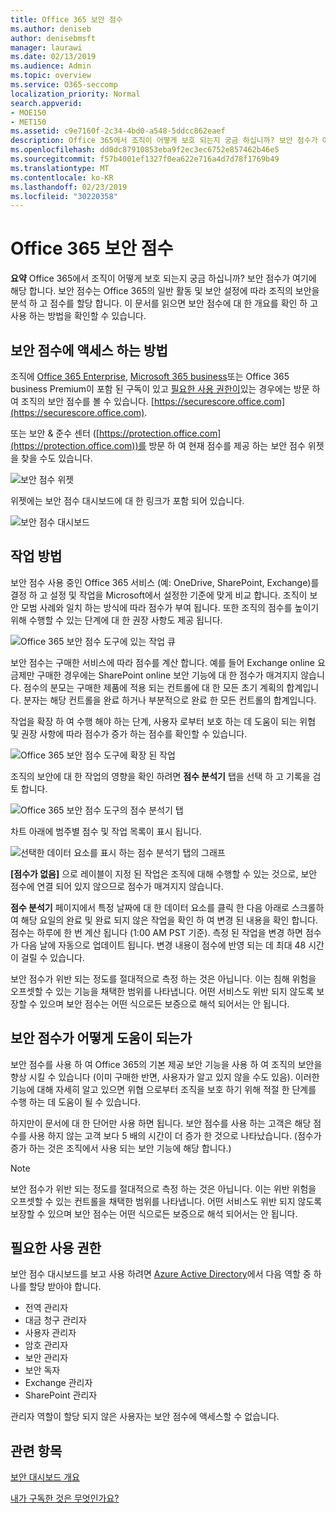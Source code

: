 ```yaml
---
title: Office 365 보안 점수
ms.author: deniseb
author: denisebmsft
manager: laurawi
ms.date: 02/13/2019
ms.audience: Admin
ms.topic: overview
ms.service: O365-seccomp
localization_priority: Normal
search.appverid:
- MOE150
- MET150
ms.assetid: c9e7160f-2c34-4bd0-a548-5ddcc862eaef
description: Office 365에서 조직이 어떻게 보호 되는지 궁금 하십니까? 보안 점수가 여기에 해당 합니다. 보안 점수는 Office 365의 일반 활동 및 보안 설정에 따라 조직의 보안을 분석 하 고 점수를 할당 합니다.
ms.openlocfilehash: dd0dc87910853eba9f2ec3ec6752e857462b46e5
ms.sourcegitcommit: f57b4001ef1327f0ea622e716a4d7d78f1769b49
ms.translationtype: MT
ms.contentlocale: ko-KR
ms.lasthandoff: 02/23/2019
ms.locfileid: "30220358"
---
```

# <a name="office-365-secure-score"></a>Office 365 보안 점수

**요약** Office 365에서 조직이 어떻게 보호 되는지 궁금 하십니까? 보안 점수가 여기에 해당 합니다. 보안 점수는 Office 365의 일반 활동 및 보안 설정에 따라 조직의 보안을 분석 하 고 점수를 할당 합니다. 이 문서를 읽으면 보안 점수에 대 한 개요를 확인 하 고 사용 하는 방법을 확인할 수 있습니다.
  
## <a name="how-to-get-to-secure-score"></a>보안 점수에 액세스 하는 방법

조직에 [Office 365 Enterprise](https://docs.microsoft.com/office365/enterprise/), [Microsoft 365 business](https://docs.microsoft.com/microsoft-365/business/)또는 Office 365 business Premium이 포함 된 구독이 있고 [필요한 사용 권한이](#required-permissions)있는 경우에는 방문 하 여 조직의 보안 점수를 볼 수 있습니다. [https://securescore.office.com](https://securescore.office.com). 

또는 보안 & 준수 센터 ([https://protection.office.com](https://protection.office.com))를 방문 하 여 현재 점수를 제공 하는 보안 점수 위젯을 찾을 수도 있습니다.

![보안 점수 위젯](media/SecureScoreWidget-o365.png)

위젯에는 보안 점수 대시보드에 대 한 링크가 포함 되어 있습니다.

![보안 점수 대시보드](media/SecureScore-WelcomeScreen.png)
  
## <a name="how-it-works"></a>작업 방법

보안 점수 사용 중인 Office 365 서비스 (예: OneDrive, SharePoint, Exchange)를 결정 하 고 설정 및 작업을 Microsoft에서 설정한 기준에 맞게 비교 합니다. 조직이 보안 모범 사례와 일치 하는 방식에 따라 점수가 부여 됩니다. 또한 조직의 점수를 높이기 위해 수행할 수 있는 단계에 대 한 권장 사항도 제공 됩니다. 
  
![Office 365 보안 점수 도구에 있는 작업 큐](media/SecureScore-ActionsToTake.png)
  
보안 점수는 구매한 서비스에 따라 점수를 계산 합니다. 예를 들어 Exchange online 요금제만 구매한 경우에는 SharePoint online 보안 기능에 대 한 점수가 매겨지지 않습니다. 점수의 분모는 구매한 제품에 적용 되는 컨트롤에 대 한 모든 초기 계획의 합계입니다. 분자는 해당 컨트롤을 완료 하거나 부분적으로 완료 한 모든 컨트롤의 합계입니다.

작업을 확장 하 여 수행 해야 하는 단계, 사용자 로부터 보호 하는 데 도움이 되는 위협 및 권장 사항에 따라 점수가 증가 하는 점수를 확인할 수 있습니다.
  
![Office 365 보안 점수 도구에 확장 된 작업](media/SecureScore-DetailedActionToTake.png)
  
조직의 보안에 대 한 작업의 영향을 확인 하려면 **점수 분석기** 탭을 선택 하 고 기록을 검토 합니다. 
  
![Office 365 보안 점수 도구의 점수 분석기 탭](media/SecureScore-ScoreAnalyzer-7days.png)
  
차트 아래에 범주별 점수 및 작업 목록이 표시 됩니다. 
  
![선택한 데이터 요소를 표시 하는 점수 분석기 탭의 그래프](media/SecureScore-Analyzer-breakdownbelowchart.png)
 
**[점수가 없음]** 으로 레이블이 지정 된 작업은 조직에 대해 수행할 수 있는 것으로, 보안 점수에 연결 되어 있지 않으므로 점수가 매겨지지 않습니다.  

**점수 분석기** 페이지에서 특정 날짜에 대 한 데이터 요소를 클릭 한 다음 아래로 스크롤하여 해당 요일의 완료 및 완료 되지 않은 작업을 확인 하 여 변경 된 내용을 확인 합니다. 점수는 하루에 한 번 계산 됩니다 (1:00 AM PST 기준). 측정 된 작업을 변경 하면 점수가 다음 날에 자동으로 업데이트 됩니다. 변경 내용이 점수에 반영 되는 데 최대 48 시간이 걸릴 수 있습니다.

보안 점수가 위반 되는 정도를 절대적으로 측정 하는 것은 아닙니다. 이는 침해 위험을 오프셋할 수 있는 기능을 채택한 범위를 나타냅니다. 어떤 서비스도 위반 되지 않도록 보장할 수 있으며 보안 점수는 어떤 식으로든 보증으로 해석 되어서는 안 됩니다.
 
## <a name="how-secure-score-helps"></a>보안 점수가 어떻게 도움이 되는가

보안 점수를 사용 하 여 Office 365의 기본 제공 보안 기능을 사용 하 여 조직의 보안을 향상 시킬 수 있습니다 (이미 구매한 반면, 사용자가 알고 있지 않을 수도 있음). 이러한 기능에 대해 자세히 알고 있으면 위협 으로부터 조직을 보호 하기 위해 적절 한 단계를 수행 하는 데 도움이 될 수 있습니다.
  
하지만이 문서에 대 한 단어만 사용 하면 됩니다. 보안 점수를 사용 하는 고객은 해당 점수를 사용 하지 않는 고객 보다 5 배의 시간이 더 증가 한 것으로 나타났습니다. (점수가 증가 하는 것은 조직에서 사용 되는 보안 기능에 해당 합니다.)
  
> [!NOTE]
> 보안 점수가 위반 되는 정도를 절대적으로 측정 하는 것은 아닙니다. 이는 위반 위험을 오프셋할 수 있는 컨트롤을 채택한 범위를 나타냅니다. 어떤 서비스도 위반 되지 않도록 보장할 수 있으며 보안 점수는 어떤 식으로든 보증으로 해석 되어서는 안 됩니다. 
  
## <a name="required-permissions"></a>필요한 사용 권한

보안 점수 대시보드를 보고 사용 하려면 [Azure Active Directory](https://docs.microsoft.com/azure/active-directory/users-groups-roles/directory-assign-admin-roles#available-roles)에서 다음 역할 중 하나를 할당 받아야 합니다.
- 전역 관리자
- 대금 청구 관리자
- 사용자 관리자
- 암호 관리자
- 보안 관리자
- 보안 독자
- Exchange 관리자
- SharePoint 관리자

 관리자 역할이 할당 되지 않은 사용자는 보안 점수에 액세스할 수 없습니다.

## <a name="related-topics"></a>관련 항목

[보안 대시보드 개요](security-dashboard.md)

[내가 구독한 것은 무엇인가요?](https://docs.microsoft.com/office365/admin/admin-overview/what-subscription-do-i-have?view=o365-worldwide)
